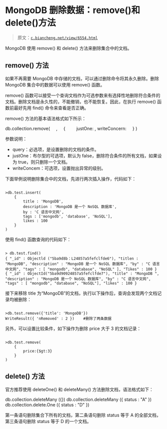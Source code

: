 # MongoDB 删除数据：remove()和 delete()方法

> 原文：[`c.biancheng.net/view/6554.html`](http://c.biancheng.net/view/6554.html)

MongoDB 使用 remove() 和 delete() 方法来删除集合中的文档。

## remove() 方法

如果不再需要 MongoDB 中存储的文档，可以通过删除命令将其永久删除。删除 MongoDB 集合中的数据可以使用 remove() 函数。

remove() 函数可以接受一个查询文档作为可选参数来有选择性地删除符合条件的文档。删除文档是永久性的，不能撤销，也不能恢复。因此，在执行 remove() 函数前最好先用 find() 命令来查看是否正确。

remove() 方法的基本语法格式如下所示：

db.collection.remove(
    <query>,
    {
        justOne: <boolean>, writeConcern: <document>
    }
)

参数说明：

*   query：必选项，是设置删除的文档的条件。
*   justOne：布尔型的可选项，默认为 false，删除符合条件的所有文档，如果设为 true，则只删除一个文档。
*   writeConcem：可选项，设置抛出异常的级别。

下面举例说明删除集合中的文档，先进行两次插入操作，代码如下：

```

>db.test.insert(
    {
        title : 'MongoDB',
        description : 'MongoDB 是一个 NoSQL 数据库',
        by : 'C 语言中文网',
        tags : ['mongodb', 'database', 'NoSQL'],
        likes : 100
    }
)
```

使用 find() 函数查询的代码如下：

```

> db.test.find()
{ "_id" : Objectld ("5ba9d8b：L24857a5fefclfde6"), "titlen : "MongoDB", "description" : "MongoDB 是一个 NoSQL 数据库", "by" : "C 语言中文网", "tags" : [ "mongodb", "database", "NoSQL" ], "Tikes" : 100 }
{ "_id" : ObjectId("5ba9d90924857a5fefclfde7"), "title" : "MongoDB ", "description" : "MongoDB 是一个 NoSQL 数据库", "by" : "C 语言中文网", "tags" : [ "mongodb", "database", "NoSQL"], "likes" : 100 }
```

接下来移除 title 为“MongoDB”的文档，执行以下操作后，查询会发现两个文档记录均被删除：

```

>db.test.remove({'title': 'MongoDB'})
WriteResult({ 'nRemoved' : 2 })    #删除了两条数据
```

另外，可以设置比较条件，如下操作为删除 price 大于 3 的文档记录：

```

>db.test.remove(
    {
        price:{$gt:3}
    }
)
```

## delete() 方法

官方推荐使用 deleteOne() 和 deleteMany() 方法删除文档，语法格式如下：

db.collection.deleteMany ({})
db.collection.deleteMany ({ status : "A" })
db.collection.delete.One ({ status : "D" })

第一条语句删除集合下所有的文档，第二条语句删除 status 等于 A 的全部文档，第三条语句删除 status 等于 D 的一个文档。